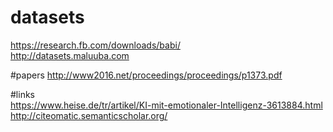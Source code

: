 # datasets  
https://research.fb.com/downloads/babi/  
http://datasets.maluuba.com  


#papers
http://www2016.net/proceedings/proceedings/p1373.pdf

#links   
https://www.heise.de/tr/artikel/KI-mit-emotionaler-Intelligenz-3613884.html  
http://citeomatic.semanticscholar.org/
